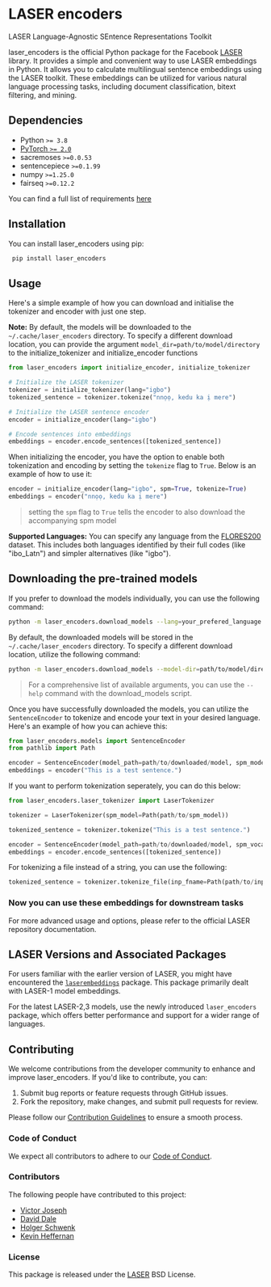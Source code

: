 # LASER encoders

LASER Language-Agnostic SEntence Representations Toolkit

laser_encoders is the official Python package for the Facebook [LASER](https://github.com/facebookresearch/LASER) library. It provides a simple and convenient way to use LASER embeddings in Python. It allows you to calculate multilingual sentence embeddings using the LASER toolkit. These embeddings can be utilized for various natural language processing tasks, including document classification, bitext filtering, and mining.

## Dependencies

- Python `>= 3.8`
- [PyTorch `>= 2.0`](http://pytorch.org/)
- sacremoses `>=0.0.53`
- sentencepiece `>=0.1.99`
- numpy `>=1.25.0`
- fairseq `>=0.12.2`

You can find a full list of requirements [here](requirements.txt)

## Installation

You can install laser_encoders using pip:

```sh
 pip install laser_encoders
```

## Usage

Here's a simple example of how you can download and initialise the tokenizer and encoder with just one step.

**Note:** By default, the models will be downloaded to the `~/.cache/laser_encoders` directory. To specify a different download location, you can provide the argument `model_dir=path/to/model/directory` to the initialize_tokenizer and initialize_encoder functions

```py
from laser_encoders import initialize_encoder, initialize_tokenizer

# Initialize the LASER tokenizer
tokenizer = initialize_tokenizer(lang="igbo")
tokenized_sentence = tokenizer.tokenize("nnọọ, kedu ka ị mere")

# Initialize the LASER sentence encoder
encoder = initialize_encoder(lang="igbo")

# Encode sentences into embeddings
embeddings = encoder.encode_sentences([tokenized_sentence])
```

When initializing the encoder, you have the option to enable both tokenization and encoding by setting the `tokenize` flag to `True`. Below is an example of how to use it:
```py
encoder = initialize_encoder(lang="igbo", spm=True, tokenize=True)
embeddings = encoder("nnọọ, kedu ka ị mere")
```
>setting the `spm` flag to `True` tells the encoder to also download the accompanying spm model

**Supported Languages:** You can specify any language from the [FLORES200](https://github.com/facebookresearch/flores/blob/main/flores200/README.md#languages-in-flores-200) dataset. This includes both languages identified by their full codes (like "ibo_Latn") and simpler alternatives (like "igbo").

## Downloading the pre-trained models

If you prefer to download the models individually, you can use the following command:

```sh
python -m laser_encoders.download_models --lang=your_prefered_language  # e.g., --lang="igbo""
```

By default, the downloaded models will be stored in the `~/.cache/laser_encoders` directory. To specify a different download location, utilize the following command:

```sh
python -m laser_encoders.download_models --model-dir=path/to/model/directory
```

> For a comprehensive list of available arguments, you can use the `--help` command with the download_models script.

Once you have successfully downloaded the models, you can utilize the `SentenceEncoder` to tokenize and encode your text in your desired language. Here's an example of how you can achieve this:

```py
from laser_encoders.models import SentenceEncoder
from pathlib import Path

encoder = SentenceEncoder(model_path=path/to/downloaded/model, spm_model=Path(path/to/spm_model), spm_vocab=path/to/cvocab)
embeddings = encoder("This is a test sentence.")
```
If you want to perform tokenization seperately, you can do this below:
```py
from laser_encoders.laser_tokenizer import LaserTokenizer

tokenizer = LaserTokenizer(spm_model=Path(path/to/spm_model))

tokenized_sentence = tokenizer.tokenize("This is a test sentence.")

encoder = SentenceEncoder(model_path=path/to/downloaded/model, spm_vocab=path/to/cvocab)
embeddings = encoder.encode_sentences([tokenized_sentence])
```

For tokenizing a file instead of a string, you can use the following:

```py
tokenized_sentence = tokenizer.tokenize_file(inp_fname=Path(path/to/input_file.txt), out_fname=Path(path/to/output_file.txt))
```

### Now you can use these embeddings for downstream tasks

For more advanced usage and options, please refer to the official LASER repository documentation.

## LASER Versions and Associated Packages

For users familiar with the earlier version of LASER, you might have encountered the [`laserembeddings`](https://pypi.org/project/laserembeddings/) package. This package primarily dealt with LASER-1 model embeddings.

For the latest LASER-2,3 models, use the newly introduced `laser_encoders` package, which offers better performance and support for a wider range of languages.


## Contributing

We welcome contributions from the developer community to enhance and improve laser_encoders. If you'd like to contribute, you can:

1. Submit bug reports or feature requests through GitHub issues.
1. Fork the repository, make changes, and submit pull requests for review.

Please follow our [Contribution Guidelines](https://github.com/facebookresearch/LASER/blob/main/CONTRIBUTING.md) to ensure a smooth process.

### Code of Conduct

We expect all contributors to adhere to our [Code of Conduct](https://github.com/facebookresearch/LASER/blob/main/CODE_OF_CONDUCT.md).

### Contributors

The following people have contributed to this project:

- [Victor Joseph](https://github.com/CaptainVee)
- [David Dale](https://github.com/avidale/)
- [Holger Schwenk](https://github.com/hoschwenk)
- [Kevin Heffernan](https://github.com/heffernankevin)

### License

This package is released under the [LASER](https://github.com/facebookresearch/LASER/blob/main/LICENSE) BSD License.

